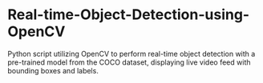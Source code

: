 # Real-time-Object-Detection-using-OpenCV
Python script utilizing OpenCV to perform real-time object detection with a pre-trained model from the COCO dataset, displaying live video feed with bounding boxes and labels.
